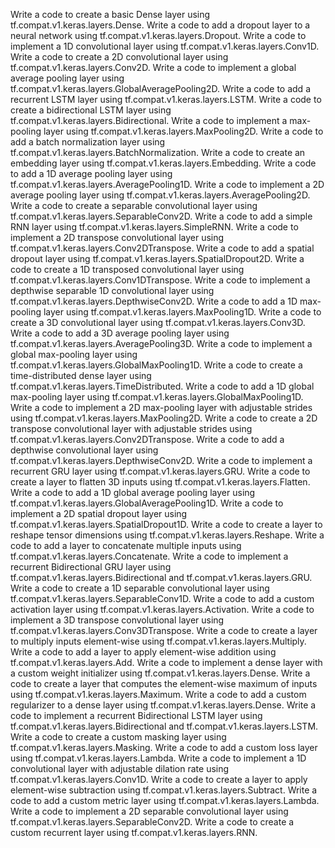 Write a code to create a basic Dense layer using tf.compat.v1.keras.layers.Dense.
Write a code to add a dropout layer to a neural network using tf.compat.v1.keras.layers.Dropout.
Write a code to implement a 1D convolutional layer using tf.compat.v1.keras.layers.Conv1D.
Write a code to create a 2D convolutional layer using tf.compat.v1.keras.layers.Conv2D.
Write a code to implement a global average pooling layer using tf.compat.v1.keras.layers.GlobalAveragePooling2D.
Write a code to add a recurrent LSTM layer using tf.compat.v1.keras.layers.LSTM.
Write a code to create a bidirectional LSTM layer using tf.compat.v1.keras.layers.Bidirectional.
Write a code to implement a max-pooling layer using tf.compat.v1.keras.layers.MaxPooling2D.
Write a code to add a batch normalization layer using tf.compat.v1.keras.layers.BatchNormalization.
Write a code to create an embedding layer using tf.compat.v1.keras.layers.Embedding.
Write a code to add a 1D average pooling layer using tf.compat.v1.keras.layers.AveragePooling1D.
Write a code to implement a 2D average pooling layer using tf.compat.v1.keras.layers.AveragePooling2D.
Write a code to create a separable convolutional layer using tf.compat.v1.keras.layers.SeparableConv2D.
Write a code to add a simple RNN layer using tf.compat.v1.keras.layers.SimpleRNN.
Write a code to implement a 2D transpose convolutional layer using tf.compat.v1.keras.layers.Conv2DTranspose.
Write a code to add a spatial dropout layer using tf.compat.v1.keras.layers.SpatialDropout2D.
Write a code to create a 1D transposed convolutional layer using tf.compat.v1.keras.layers.Conv1DTranspose.
Write a code to implement a depthwise separable 1D convolutional layer using tf.compat.v1.keras.layers.DepthwiseConv2D.
Write a code to add a 1D max-pooling layer using tf.compat.v1.keras.layers.MaxPooling1D.
Write a code to create a 3D convolutional layer using tf.compat.v1.keras.layers.Conv3D.
Write a code to add a 3D average pooling layer using tf.compat.v1.keras.layers.AveragePooling3D.
Write a code to implement a global max-pooling layer using tf.compat.v1.keras.layers.GlobalMaxPooling1D.
Write a code to create a time-distributed dense layer using tf.compat.v1.keras.layers.TimeDistributed.
Write a code to add a 1D global max-pooling layer using tf.compat.v1.keras.layers.GlobalMaxPooling1D.
Write a code to implement a 2D max-pooling layer with adjustable strides using tf.compat.v1.keras.layers.MaxPooling2D.
Write a code to create a 2D transpose convolutional layer with adjustable strides using tf.compat.v1.keras.layers.Conv2DTranspose.
Write a code to add a depthwise convolutional layer using tf.compat.v1.keras.layers.DepthwiseConv2D.
Write a code to implement a recurrent GRU layer using tf.compat.v1.keras.layers.GRU.
Write a code to create a layer to flatten 3D inputs using tf.compat.v1.keras.layers.Flatten.
Write a code to add a 1D global average pooling layer using tf.compat.v1.keras.layers.GlobalAveragePooling1D.
Write a code to implement a 2D spatial dropout layer using tf.compat.v1.keras.layers.SpatialDropout1D.
Write a code to create a layer to reshape tensor dimensions using tf.compat.v1.keras.layers.Reshape.
Write a code to add a layer to concatenate multiple inputs using tf.compat.v1.keras.layers.Concatenate.
Write a code to implement a recurrent Bidirectional GRU layer using tf.compat.v1.keras.layers.Bidirectional and tf.compat.v1.keras.layers.GRU.
Write a code to create a 1D separable convolutional layer using tf.compat.v1.keras.layers.SeparableConv1D.
Write a code to add a custom activation layer using tf.compat.v1.keras.layers.Activation.
Write a code to implement a 3D transpose convolutional layer using tf.compat.v1.keras.layers.Conv3DTranspose.
Write a code to create a layer to multiply inputs element-wise using tf.compat.v1.keras.layers.Multiply.
Write a code to add a layer to apply element-wise addition using tf.compat.v1.keras.layers.Add.
Write a code to implement a dense layer with a custom weight initializer using tf.compat.v1.keras.layers.Dense.
Write a code to create a layer that computes the element-wise maximum of inputs using tf.compat.v1.keras.layers.Maximum.
Write a code to add a custom regularizer to a dense layer using tf.compat.v1.keras.layers.Dense.
Write a code to implement a recurrent Bidirectional LSTM layer using tf.compat.v1.keras.layers.Bidirectional and tf.compat.v1.keras.layers.LSTM.
Write a code to create a custom masking layer using tf.compat.v1.keras.layers.Masking.
Write a code to add a custom loss layer using tf.compat.v1.keras.layers.Lambda.
Write a code to implement a 1D convolutional layer with adjustable dilation rate using tf.compat.v1.keras.layers.Conv1D.
Write a code to create a layer to apply element-wise subtraction using tf.compat.v1.keras.layers.Subtract.
Write a code to add a custom metric layer using tf.compat.v1.keras.layers.Lambda.
Write a code to implement a 2D separable convolutional layer using tf.compat.v1.keras.layers.SeparableConv2D.
Write a code to create a custom recurrent layer using tf.compat.v1.keras.layers.RNN.
